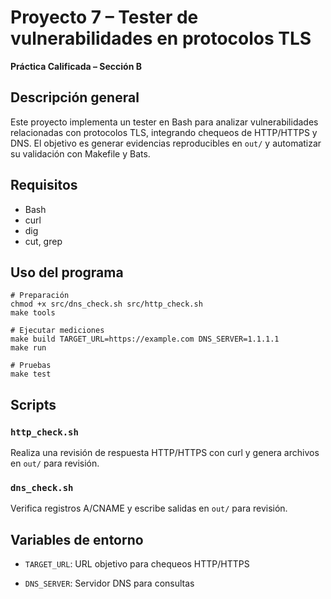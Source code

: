 # Proyecto 7 – Tester de vulnerabilidades en protocolos TLS

**Práctica Calificada – Sección B**

## Descripción general
Este proyecto implementa un tester en Bash para analizar vulnerabilidades relacionadas con protocolos TLS, integrando chequeos de HTTP/HTTPS y DNS. El objetivo es generar evidencias reproducibles en `out/` y automatizar su validación con Makefile y Bats.

## Requisitos
- Bash
- curl
- dig
- cut, grep

## Uso del programa

```
# Preparación
chmod +x src/dns_check.sh src/http_check.sh
make tools

# Ejecutar mediciones 
make build TARGET_URL=https://example.com DNS_SERVER=1.1.1.1
make run

# Pruebas 
make test
```

## Scripts

### `http_check.sh`

Realiza una revisión de respuesta HTTP/HTTPS con curl y genera archivos en `out/` para revisión.

### `dns_check.sh`

Verifica registros A/CNAME y escribe salidas en `out/` para revisión.

## Variables de entorno

- `TARGET_URL`: URL objetivo para chequeos HTTP/HTTPS

- `DNS_SERVER`: Servidor DNS para consultas

